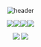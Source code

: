 <!--
**98kje/98kje** is a ✨ _special_ ✨ repository because its `README.md` (this file) appears on your GitHub profile.

- 🔭 I’m currently working on ...
- 🌱 I’m currently learning ...
- 👯 I’m looking to collaborate on ...
- 🤔 I’m looking for help with ...
- 💬 Ask me about ...
- 📫 How to reach me: ...
- 😄 Pronouns: ...
- ⚡ Fun fact: ...
-->
<div align="center">
  
![header](https://capsule-render.vercel.app/api?type=cylinder&color=000000&height=150&section=header&text=UVISIS&fontColor=ffffff&fontSize=70&animation=fadeIn&fontAlignY=55)


<img src="https://img.shields.io/badge/ROS-22314E?style=flat-badge&logo=ROS&logoColor=white"><img src="https://img.shields.io/badge/C-A8B9C?style=flat-badge&logo=C&logoColor=white"><img src="https://img.shields.io/badge/C++-00599C?style=flat-badge&logo=C++&logoColor=white"><img src="https://img.shields.io/badge/Python-3776AB?style=flat-badge&logo=Python&logoColor=white"/>

<img src="https://img.shields.io/badge/OpenCV-5C3EE8?style=for-the-badge&logo=OpenCV&logoColor=white"> <img src="https://img.shields.io/badge/Robotics-000000?style=for-the-badge&logo=Robot Frameworks&logoColor=white">
</div>
